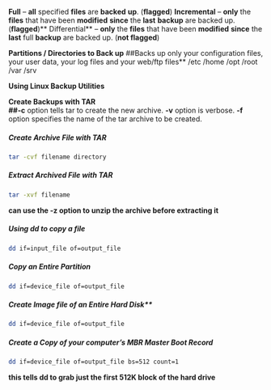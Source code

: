 **Full** – **all** specified **files** are **backed** **up**. (**flagged**)
**Incremental** – **only** the **files** that have been **modified** **since** the **last** **backup** are backed up. (**flagged**)**
Differential** – **only** the **files** that have been **modified** **since** the **last** full **backup** are backed up. (**not flagged**)
  
**Partitions / Directories to Back up**
##Backs up only your configuration files, your user data, your log files and your web/ftp files**
/etc /home /opt /root /var /srv

**Using Linux Backup Utilities**

**Create Backups with TAR**  
**##-c** option tells tar to create the new archive. **-v** option is verbose. **-f** option specifies the name of the tar archive to be created.

##### Create Archive File with TAR
```bash
tar -cvf filename directory
```
##### Extract Archived File with TAR
```bash
tar -xvf filename
```
**can use the -z option to unzip the archive before extracting it**

##### Using dd to copy a file
```bash
dd if=input_file of=output_file
```

##### Copy an Entire Partition
```bash
dd if=device_file of=output_file
```

##### Create Image file of an Entire Hard Disk**
```bash
dd if=device_file of=output_file
```

##### Create a Copy of your computer’s MBR Master Boot Record
```bash
dd if=device_file of=output_file bs=512 count=1
```
**this tells dd to grab just the first 512K block of the hard drive**
